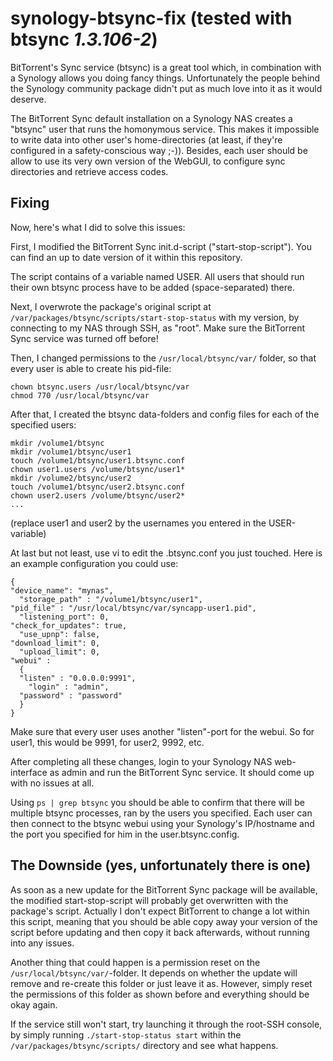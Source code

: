 synology-btsync-fix (tested with btsync *1.3.106-2*)
===================

BitTorrent's Sync service (btsync) is a great tool which, in combination with a Synology allows you doing fancy things. Unfortunately the people behind the Synology community package didn't put as much love into it as it would deserve.

The BitTorrent Sync default installation on a Synology NAS creates a "btsync" user that runs the homonymous service. This makes it impossible to write data into other user's home-directories (at least, if they're configured in a safety-conscious way ;-)). Besides, each user should be allow to use its very own version of the WebGUI, to configure sync directories and retrieve access codes.

Fixing
------

Now, here's what I did to solve this issues:

First, I modified the BitTorrent Sync init.d-script ("start-stop-script"). You can find an up to date version of it within this repository.

The script contains of a variable named USER. All users that should run their own btsync process have to be added (space-separated) there.

Next, I overwrote the package's original script at `/var/packages/btsync/scripts/start-stop-status` with my version, by connecting to my NAS through SSH, as "root". Make sure the BitTorrent Sync service was turned off before!

Then, I changed permissions to the `/usr/local/btsync/var/` folder, so that every user is able to create his pid-file:

	chown btsync.users /usr/local/btsync/var
	chmod 770 /usr/local/btsync/var

After that, I created the btsync data-folders and config files for each of the specified users:

	mkdir /volume1/btsync
	mkdir /volume1/btsync/user1
	touch /volume1/btsync/user1.btsync.conf
	chown user1.users /volume/btsync/user1*
	mkdir /volume2/btsync/user2
	touch /volume1/btsync/user2.btsync.conf
	chown user2.users /volume/btsync/user2*
	...

(replace user1 and user2 by the usernames you entered in the USER-variable)

At last but not least, use vi to edit the <username>.btsync.conf you just touched. Here is an example configuration you could use:

	{
  	"device_name": "mynas",
	  "storage_path" : "/volume1/btsync/user1",
  	"pid_file" : "/usr/local/btsync/var/syncapp-user1.pid",
	  "listening_port": 0,
  	"check_for_updates": true,
	  "use_upnp": false,
  	"download_limit": 0,
	  "upload_limit": 0,
  	"webui" :
	  {
  	  "listen" : "0.0.0.0:9991",
	    "login" : "admin",
  	  "password" : "password"
	  }
	}

Make sure that every user uses another "listen"-port for the webui. So for user1, this would be 9991, for user2, 9992, etc.

After completing all these changes, login to your Synology NAS web-interface as admin and run the BitTorrent Sync service. It should come up with no issues at all.

Using `ps | grep btsync` you should be able to confirm that there will be multiple btsync processes, ran by the users you specified. Each user can then connect to the btsync webui using your Synology's IP/hostname and the port you specified for him in the user.btsync.config.

The Downside (yes, unfortunately there is one)
----------------------------------------------

As soon as a new update for the BitTorrent Sync package will be available, the modified start-stop-script will probably get overwritten with the package's script. Actually I don't expect BitTorrent to change a lot within this script, meaning that you should be able copy away your version of the script before updating and then copy it back afterwards, without running into any issues.

Another thing that could happen is a permission reset on the `/usr/local/btsync/var/`-folder. It depends on whether the update will remove and re-create this folder or just leave it as. However, simply reset the permissions of this folder as shown before and everything should be okay again.

If the service still won't start, try launching it through the root-SSH console, by simply running `./start-stop-status start` within the `/var/packages/btsync/scripts/` directory and see what happens.